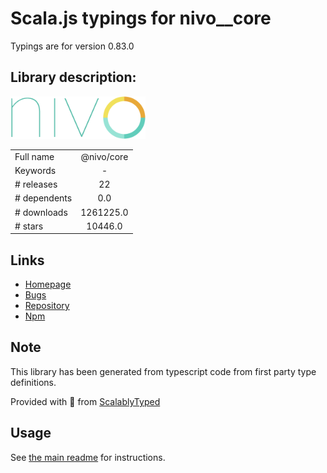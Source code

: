 
# Scala.js typings for nivo__core

Typings are for version 0.83.0

## Library description:
<a href="https://nivo.rocks"><img alt="nivo" src="https://raw.githubusercontent.com/plouc/nivo/master/nivo.png" width="216" height="68"/></a>

|                    |                 |
| ------------------ | :-------------: |
| Full name          | @nivo/core |
| Keywords           | - |
| # releases         | 22 |
| # dependents       | 0.0 |
| # downloads        | 1261225.0 |
| # stars            | 10446.0 |

## Links
- [Homepage](https://github.com/plouc/nivo#readme)
- [Bugs](https://github.com/plouc/nivo/issues)
- [Repository](https://github.com/plouc/nivo)
- [Npm](https://www.npmjs.com/package/%40nivo%2Fcore)
    


## Note
This library has been generated from typescript code from first party type definitions.

Provided with :purple_heart: from [ScalablyTyped](https://github.com/oyvindberg/ScalablyTyped)

## Usage
See [the main readme](../../readme.md) for instructions.


